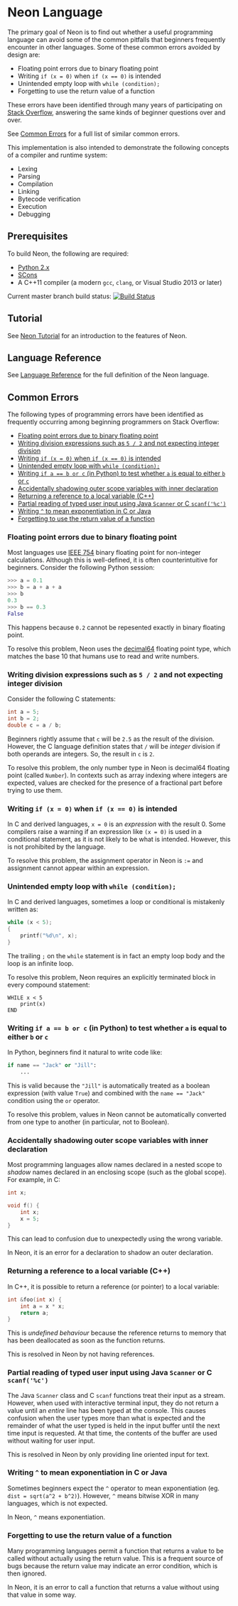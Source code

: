 # Neon Language

The primary goal of Neon is to find out whether a useful programming language can avoid some of the common pitfalls that beginners frequently encounter in other languages. Some of these common errors avoided by design are:

* Floating point errors due to binary floating point
* Writing `if (x = 0)` when `if (x == 0)` is intended
* Unintended empty loop with `while (condition);`
* Forgetting to use the return value of a function

These errors have been identified through many years of participating on [Stack Overflow](https://stackoverflow.com), answering the same kinds of beginner questions over and over.

See [Common Errors](#common_errors) for a full list of similar common errors.

This implementation is also intended to demonstrate the following concepts of a compiler and runtime system:

* Lexing
* Parsing
* Compilation
* Linking
* Bytecode verification
* Execution
* Debugging

## Prerequisites

To build Neon, the following are required:

- [Python 2.x](http://python.org)
- [SCons](http://scons.org)
- A C++11 compiler (a modern `gcc`, `clang`, or Visual Studio 2013 or later)

Current master branch build status: [![Build Status](https://travis-ci.org/ghewgill/neon-lang.svg?branch=master)](https://travis-ci.org/ghewgill/neon-lang)

## Tutorial

See [Neon Tutorial](doc/tutorial.md) for an introduction to the features of Neon.

## Language Reference

See [Language Reference](doc/language.md) for the full definition of the Neon language.

<a name="common_errors"></a>
## Common Errors

The following types of programming errors have been identified as frequently occurring among beginning programmers on Stack Overflow:

* [Floating point errors due to binary floating point](#floating_point)
* [Writing division expressions such as `5 / 2` and not expecting integer division](#integer_division)
* [Writing `if (x = 0)` when `if (x == 0)` is intended](#assignment_equals)
* [Unintended empty loop with `while (condition);`](#empty_loop)
* [Writing `if a == b or c` (in Python) to test whether `a` is equal to either `b` or `c`](#logical_alternative)
* [Accidentally shadowing outer scope variables with inner declaration](#shadow_variables)
* [Returning a reference to a local variable (C++)](#return_reference)
* [Partial reading of typed user input using Java `Scanner` or C `scanf('%c')`](#partial_input)
* [Writing `^` to mean exponentiation in C or Java](#exponentiation_xor)
* [Forgetting to use the return value of a function](#return_value)

<a name="floating_point"></a>
### Floating point errors due to binary floating point

Most languages use [IEEE 754](https://en.wikipedia.org/wiki/IEEE_floating_point) binary floating point for non-integer calculations.
Although this is well-defined, it is often counterintuitive for beginners. Consider the following Python session:

```python
>>> a = 0.1
>>> b = a + a + a
>>> b
0.3
>>> b == 0.3
False
```

This happens because `0.2` cannot be repesented exactly in binary floating point. 

To resolve this problem, Neon uses the [decimal64](https://en.wikipedia.org/wiki/Decimal64_floating-point_format) floating point type, which matches the base 10 that humans use to read and write numbers.

<a name="integer_division"></a>
### Writing division expressions such as `5 / 2` and not expecting integer division

Consider the following C statements:

```c
int a = 5;
int b = 2;
double c = a / b;
```

Beginners rightly assume that `c` will be `2.5` as the result of the division.
However, the C language definition states that `/` will be *integer* division if both operands are integers.
So, the result in `c` is `2`.

To resolve this problem, the only number type in Neon is decimal64 floating point (called `Number`).
In contexts such as array indexing where integers are expected, values are checked for the presence of a fractional part before trying to use them.

<a name="assignment_equals"></a>
### Writing `if (x = 0)` when `if (x == 0)` is intended

In C and derived languages, `x = 0` is an *expression* with the result 0.
Some compilers raise a warning if an expression like `(x = 0)` is used in a conditional statement, as it is not likely to be what is intended.
However, this is not prohibited by the language.

To resolve this problem, the assignment operator in Neon is `:=` and assignment cannot appear within an expression.

<a name="empty_loop"></a>
### Unintended empty loop with `while (condition);`

In C and derived languages, sometimes a loop or conditional is mistakenly written as:

```c
while (x < 5);
{
    printf("%d\n", x);
}
```

The trailing `;` on the `while` statement is in fact an empty loop body and the loop is an infinite loop.

To resolve this problem, Neon requires an explicitly terminated block in every compound statement:

    WHILE x < 5
        print(x)
    END

<a name="logical_alternative"></a>
### Writing `if a == b or c` (in Python) to test whether `a` is equal to either `b` or `c`

In Python, beginners find it natural to write code like:

```python
if name == "Jack" or "Jill":
    ...
```

This is valid because the `"Jill"` is automatically treated as a boolean expression (with value `True`) and combined with the `name == "Jack"` condition using the `or` operator.

To resolve this problem, values in Neon cannot be automatically converted from one type to another (in particular, not to Boolean).

<a name="shadow_variables"></a>
### Accidentally shadowing outer scope variables with inner declaration

Most programming languages allow names declared in a nested scope to *shadow* names declared in an enclosing scope (such as the global scope). For example, in C:

```c
int x;

void f() {
    int x;
    x = 5;
}
```

This can lead to confusion due to unexpectedly using the wrong variable.

In Neon, it is an error for a declaration to shadow an outer declaration.

<a name="return_reference"></a>
### Returning a reference to a local variable (C++)

In C++, it is possible to return a reference (or pointer) to a local variable:

```c++
int &foo(int x) {
    int a = x * x;
    return a;
}
```

This is *undefined behaviour* because the reference returns to memory that has been deallocated as soon as the function returns.

This is resolved in Neon by not having references.

<a name="partial_input"></a>
### Partial reading of typed user input using Java `Scanner` or C `scanf('%c')`

The Java `Scanner` class and C `scanf` functions treat their input as a stream.
However, when used with interactive terminal input, they do not return a value until an *entire* line has been typed at the console.
This causes confusion when the user types more than what is expected and the remainder of what the user typed is held in the input buffer until the next time input is requested.
At that time, the contents of the buffer are used without waiting for user input.

This is resolved in Neon by only providing line oriented input for text.

<a name="exponentiation_xor"></a>
### Writing `^` to mean exponentiation in C or Java

Sometimes beginners expect the `^` operator to mean exponentiation (eg. `dist = sqrt(a^2 + b^2)`).
However, `^` means bitwise XOR in many languages, which is not expected.

In Neon, `^` means exponentiation.

<a name="#return_value"></a>
### Forgetting to use the return value of a function

Many programming languages permit a function that returns a value to be called without actually using the return value.
This is a frequent source of bugs because the return value may indicate an error condition, which is then ignored.

In Neon, it is an error to call a function that returns a value without using that value in some way.

